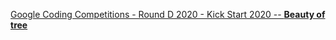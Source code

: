 [Google Coding Competitions - Round D 2020 - Kick Start 2020 -- **Beauty of tree**](https://codingcompetitions.withgoogle.com/kickstart/round/000000000019ff08/0000000000386edd)